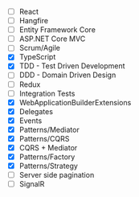 - [ ] React
- [ ] Hangfire
- [ ] Entity Framework Core
- [ ] ASP.NET Core MVC
- [ ] Scrum/Agile
- [x] TypeScript
- [x] TDD - Test Driven Development
- [ ] DDD - Domain Driven Design
- [ ] Redux
- [ ] Integration Tests
- [x] WebApplicationBuilderExtensions
- [x] Delegates
- [x] Events
- [x] Patterns/Mediator
- [x] Patterns/CQRS
- [x] CQRS + Mediator
- [x] Patterns/Factory
- [x] Patterns/Strategy
- [ ] Server side pagination
- [ ] SignalR